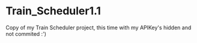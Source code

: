 # Train_Scheduler1.1
Copy of my Train Scheduler project, this time with my APIKey's hidden and not commited :')
